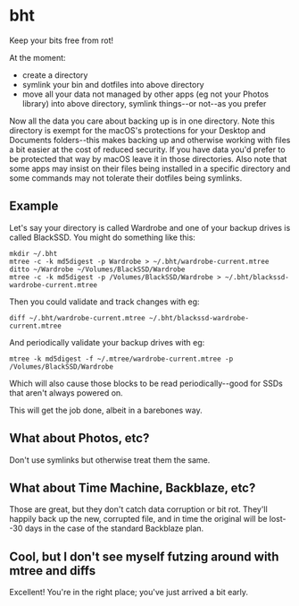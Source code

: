 # bht
Keep your bits free from rot!

At the moment:
* create a directory
* symlink your bin and dotfiles into above directory
* move all your data not managed by other apps (eg not your Photos library)
  into above directory, symlink things--or not--as you prefer

Now all the data you care about backing up is in one directory. Note this
directory is exempt for the macOS's protections for your Desktop and Documents
folders--this makes backing up and otherwise working with files a bit easier at
the cost of reduced security. If you have data you'd prefer to be protected
that way by macOS leave it in those directories. Also note that some apps may
insist on their files being installed in a specific directory and some commands
may not tolerate their dotfiles being symlinks.

## Example
Let's say your directory is called Wardrobe and one of your backup drives is
called BlackSSD. You might do something like this:
```
mkdir ~/.bht
mtree -c -k md5digest -p Wardrobe > ~/.bht/wardrobe-current.mtree
ditto ~/Wardrobe ~/Volumes/BlackSSD/Wardrobe
mtree -c -k md5digest -p /Volumes/BlackSSD/Wardrobe > ~/.bht/blackssd-wardrobe-current.mtree
```

Then you could validate and track changes with eg:
```
diff ~/.bht/wardrobe-current.mtree ~/.bht/blackssd-wardrobe-current.mtree
```

And periodically validate your backup drives with eg:
```
mtree -k md5digest -f ~/.mtree/wardrobe-current.mtree -p /Volumes/BlackSSD/Wardrobe
```
Which will also cause those blocks to be read periodically--good for SSDs that
aren't always powered on.

This will get the job done, albeit in a barebones way.

## What about Photos, etc?
Don't use symlinks but otherwise treat them the same.

## What about Time Machine, Backblaze, etc?
Those are great, but they don't catch data corruption or bit rot. They'll
happily back up the new, corrupted file, and in time the original will be
lost--30 days in the case of the standard Backblaze plan.

## Cool, but I don't see myself futzing around with mtree and diffs
Excellent! You're in the right place; you've just arrived a bit early.
